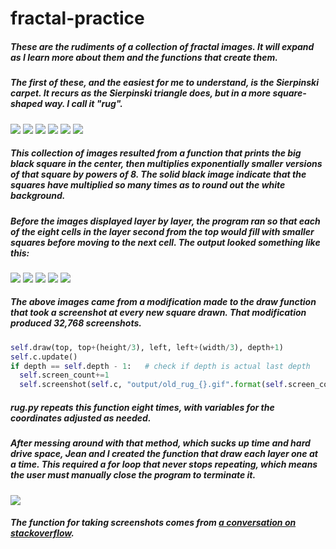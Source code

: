 # fractal-practice

##### These are the rudiments of a collection of fractal images. It will expand as I learn more about them and the functions that create them.

##### The first of these, and the easiest for me to understand, is the Sierpinski carpet. It recurs as the Sierpinski triangle does, but in a more square-shaped way. I call it "rug".

![](output/rug_0.gif)
![](output/rug_1.gif)
![](output/rug_2.gif)
![](output/rug_3.gif)
![](output/rug_4.gif)
![](output/rug_5.gif)

##### This collection of images resulted from a function that prints the big black square in the center, then multiplies exponentially smaller versions of that square by powers of 8. The solid black image indicate that the squares have multiplied so many times as to round out the white background.

##### Before the images displayed layer by layer, the program ran so that each of the eight cells in the layer second from the top would fill with smaller squares before moving to the next cell. The output looked something like this:

![](output/old_rug_4096.gif)
![](output/old_rug_12288.gif)
![](output/old_rug_20480.gif)
![](output/old_rug_28672.gif)
![](output/old_rug_32768.gif)

##### The above images came from a modification made to the draw function that took a screenshot at every new square drawn. That modification produced 32,768 screenshots.

```python
self.draw(top, top+(height/3), left, left+(width/3), depth+1)
self.c.update()
if depth == self.depth - 1:   # check if depth is actual last depth
  self.screen_count+=1
  self.screenshot(self.c, "output/old_rug_{}.gif".format(self.screen_count))
```

##### rug.py repeats this function eight times, with variables for the coordinates adjusted as needed.

##### After messing around with that method, which sucks up time and hard drive space, Jean and I created the function that draw each layer one at a time. This required a for loop that never stops repeating, which means the user must manually close the program to terminate it.

![](rug.gif)

##### The function for taking screenshots comes from [a conversation on stackoverflow](https://stackoverflow.com/questions/9886274/how-can-i-convert-canvas-content-to-an-image).

